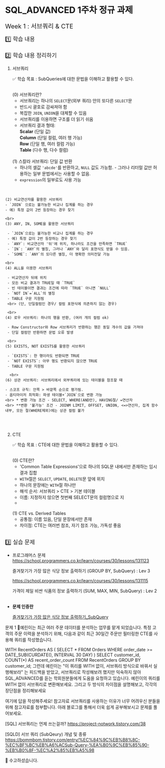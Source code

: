 # SQL_ADVANCED 1주차 정규 과제
<span style="font-size:20px;"> Week 1 : 서브쿼리 & CTE 

<span style="font-size:18px;">1️⃣ 학습 내용      
    <br>
2️⃣ 학습 내용 정리하기 
1. 서브쿼리 
 
   ✅ 학습 목표 : SubQueries에 대한 문법을 이해하고 활용할 수 있다.  

   <br>
    (0) 서브쿼리란?
    
    - 서브쿼리는 하나의 `SELECT`문(외부 쿼리) 안의 또다른 `SELECT`문  
    - 반드시 괄호로 감싸져야 함  
    - 복잡한 `JOIN`, `UNION`을 대체할 수 있음  
    - 서브쿼리를 이용하면 구조를 더 읽기 쉬움  
    - 서브쿼리 결과 형태:  
         **Scalar** (단일 값)  
         **Column** (단일 컬럼, 여러 행 가능)  
           **Row** (단일 행, 여러 컬럼 가능)  
           **Table** (다수 행, 다수 컬럼)  
   
   <br> 
    (1) 스칼라 서브쿼리: 단일 값 반환  
    
    - 하나의 셀값 `'abcde'`를 반환하고, `NULL` 값도 가능함.  - 그러나 리터럴 값만 허용하는 일부 문법에서는 사용할 수 없음.  
    - `expression`의 일부로도 사용 가능  
<br>

    (2) 비교연산자를 활용한 서브쿼리  
    - `JOIN` 으로는 불가능한 비교나 집계를 하는 경우
    - 예) 특정 값이 2번 등장하는 경우 찾기

    <br>
    (3) ANY, IN, SOME을 활용한 서브쿼리  

     - `JOIN`으로는 불가능한 비교나 집계를 하는 경우  
     - 예) 특정 값이 2번 등장하는 경우 찾기
     - `ANY`: 비교연산자 '뒤'에 위치, 하나라도 조건을 만족하면 `TRUE` 
     - `IN`: `ANY`의 별칭, 그러나 `ANY`와 달리 표현식도 받을 수 있음.
     - `SOME`: `ANY`의 또다른 별칭, 더 명확한 의미전달 가능
    
    <br>
    (4) ALL을 이용한 서브쿼리
    
     - 비교연산자 뒤에 위치
     - 모든 비교 결과가 TRUE일 때 `TRUE` 
     - 빈 테이블이면 결과는 조건에 따라 `TRUE` 아니면 `NULL`
     - `NOT IN`=`ALL`의 별칭
     - TABLE 구문 지원됨
     <br> (단, 단일컬럼인 경우/ 컬럼 표현식에 의존하지 않는 경우)

     <br>
    (4) 로우 서브쿼리: 하나의 행을 반환, (여러 개의 컬럼 ok)

     - Row Constructor와 Row 서브쿼리가 반환하는 행은 동일 개수의 값을 가져야
     - 단일 컬럼만 반환하면 문법 오류 발생

     <br>
    (5) EXISTS, NOT EXISTS를 활용한 서브쿼리
    
     - `EXISTS`: 한 행이라도 반환되면 TRUE
     - `NOT EXISTS`: 아무 행도 반환되지 않으면 TRUE
     - TABLE 구문 지원됨

      <br>
    (6) 상관 서브쿼리: 서브쿼리에서 외부쿼리에 있는 테이블을 참조할 때

    - 스코프 규칙: 안쪽 > 바깥쪽 순으로 평가됨.
    - 옵티마이저 최적화: 파생 테이블+`JOIN`으로 변환 가능
    <br> * 변환 가능 조건 - SELECT, WHERE(AND만), HAVING절/ =연산자
    <br> **변환 '불가능' 조건 - JOINM LIMIT, OFFSET, UNION, <=>연산자, 집계 함수 내부, 모든 절(WHERE제외)에는 상관 컬럼 불가

<br> <br> 
   
2. CTE

   ✅ 학습 목표 : CTE에 대한 문법을 이해하고 활용할 수 있다. 

    <br> 
    (0) CTE란?
    
     - 'Common Table Expressions'으로 하나의 SQL문 내에서만 존재하는 임시 결과 집합
     - `WITH`절은 `SELECT`, `UPDATE`, `DELETE`문 앞에 위치
     - 하나의 문장에는 `WITH`절 하나만
     - 해석 순서: 서브쿼리 > CTE > 기본 테이블
     - 이름: 지정하지 않으면 첫번째 SELECT문의 컬럼명으로 지
     - 

   <br>
   (1) CTE vs. Derived Tables

    - 공통점: 이름 있음, 단일 문장에서만 존재
    - 차이점: CTE는 여러번 참조, 자기 참조 가능, 가독성 좋음
<br><br>

<span style="font-size:18px;">3️⃣ 실습 문제
<br>
- 프로그래머스 문제
https://school.programmers.co.kr/learn/courses/30/lessons/131123

    즐겨찾기가 가장 많은 식당 정보 출력하기 (GROUP BY, SubQuery) : Lev 3

    https://school.programmers.co.kr/learn/courses/30/lessons/131115

    가격이 제일 비싼 식품의 정보 출력하기 (SUM, MAX, MIN, SubQuery) : Lev 2
<br><br>

- ️**문제 인증란**

    [즐겨찾기가 가장 많은 식당 정보 출력하기_SubQuery](./images/1.jpg)


문제 1
🧚예린이는 최근 여러 주문 데이터를 분석하는 업무를 맡게 되었습니다. 특정 고객의 주문 이력을 분석하기 위해, 다음과 같이 최근 30일간 주문만 필터링한 CTE를 사용해 쿼리를 작성했습니다.

WITH RecentOrders AS (
  SELECT *
  FROM Orders
  WHERE order_date >= DATE_SUB(CURDATE(), INTERVAL 30 DAY)
)
SELECT customer_id, COUNT(*) AS recent_order_count
FROM RecentOrders
GROUP BY customer_id;
그런데 예린이는 "이 쿼리를 WITH 없이, 서브쿼리 방식으로 바꿔서 실행해보라" 는 피드백을 받았고, 서브쿼리로 작성해보려 했지만 익숙하지 않아 SQL_ADVANCED를 듣는 학회원분들에게 도움을 요청하고 있습니다. 예린이의 쿼리를 WITH 없이 서브쿼리로 변환해보세요. 그리고 두 방식의 차이점을 설명해보고, 각각의 장단점을 정리해보세요

여기에 답을 작성해주세요!
참고자료
서브쿼리를 사용하는 이유가 너무 어려우신 분들을 위해 참고자료를 첨부합니다. 아래 블로그를 통해서 더욱 쉽게 공부해보시고 문제를 풀어보세요.

[SQL] 서브쿼리는 언제 쓰는걸까? https://project-notwork.tistory.com/38

[SQLD] 서브 쿼리 (SubQeury) 개념 및 종류 https://bommbom.tistory.com/entry/%EC%84%9C%EB%B8%8C-%EC%BF%BC%EB%A6%ACSub-Query-%EA%B0%9C%EB%85%90-%EB%B0%8F-%EC%A2%85%EB%A5%98

🎉 수고하셨습니다.